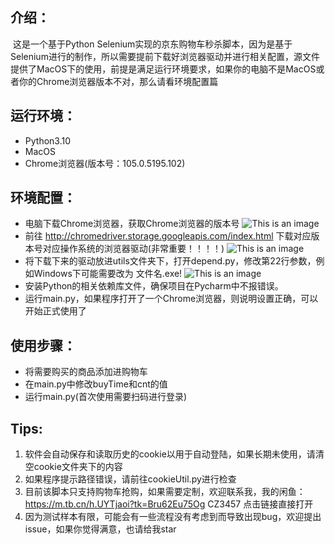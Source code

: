 ## 介绍：

​	这是一个基于Python Selenium实现的京东购物车秒杀脚本，因为是基于Selenium进行的制作，所以需要提前下载好浏览器驱动并进行相关配置，源文件提供了MacOS下的使用，前提是满足运行环境要求，如果你的电脑不是MacOS或者你的Chrome浏览器版本不对，那么请看环境配置篇

## 运行环境：

- Python3.10
- MacOS
- Chrome浏览器(版本号：105.0.5195.102)

## 环境配置：

- 电脑下载Chrome浏览器，获取Chrome浏览器的版本号
![This is an image](/image/image-20220910191259740.png)
- 前往 http://chromedriver.storage.googleapis.com/index.html 下载对应版本号对应操作系统的浏览器驱动(非常重要！！！！)
![This is an image](/image/image-20220910191413359.png)
- 将下载下来的驱动放进utils文件夹下，打开depend.py，修改第22行参数，例如Windows下可能需要改为 文件名.exe!
![This is an image](/image/image-20220910191910122.png)
- 安装Python的相关依赖库文件，确保项目在Pycharm中不报错误。
- 运行main.py，如果程序打开了一个Chrome浏览器，则说明设置正确，可以开始正式使用了

## 使用步骤：

- 将需要购买的商品添加进购物车
- 在main.py中修改buyTime和cnt的值
- 运行main.py(首次使用需要扫码进行登录)

## Tips:

1. 软件会自动保存和读取历史的cookie以用于自动登陆，如果长期未使用，请清空cookie文件夹下的内容
2. 如果程序提示路径错误，请前往cookieUtil.py进行检查
3. 目前该脚本只支持购物车抢购，如果需要定制，欢迎联系我，我的闲鱼：https://m.tb.cn/h.UYTjaoi?tk=Bru62Eu75Og CZ3457 点击链接直接打开
4. 因为测试样本有限，可能会有一些流程没有考虑到而导致出现bug，欢迎提出issue，如果你觉得满意，也请给我star
